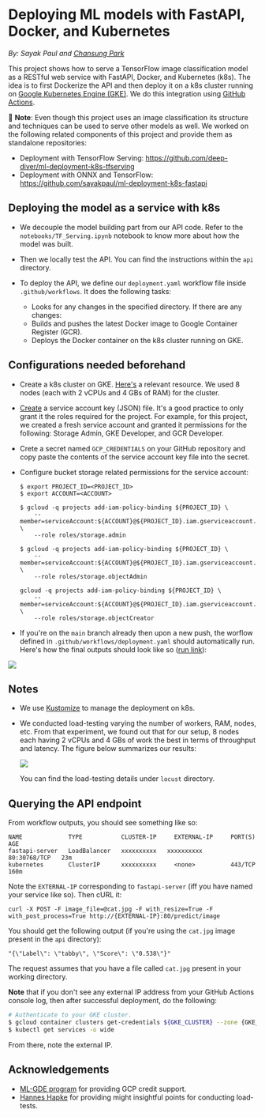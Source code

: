 # Deploying ML models with FastAPI, Docker, and Kubernetes

*By: Sayak Paul and [Chansung Park](https://github.com/deep-diver)*

This project shows how to serve a TensorFlow image classification model as a
RESTful web service with FastAPI, Docker, and Kubernetes (k8s). The idea is to first
Dockerize the API and then deploy it on a k8s cluster running on [Google Kubernetes
Engine (GKE)](https://cloud.google.com/kubernetes-engine). We do this integration
using [GitHub Actions](https://github.com/features/actions). 

👋 **Note**: Even though this project uses an image classification its structure and techniques can
be used to serve other models as well. We worked on the following related components of this project
and provide them as standalone repositories:

* Deployment with TensorFlow Serving: https://github.com/deep-diver/ml-deployment-k8s-tfserving
* Deployment with ONNX and TensorFlow: https://github.com/sayakpaul/ml-deployment-k8s-fastapi

## Deploying the model as a service with k8s

* We decouple the model building part from our API code. Refer to the `notebooks/TF_Serving.ipynb`
notebook to know more about how the model was built.
* Then we locally test the API. You can find the instructions within the `api`
directory.
* To deploy the API, we define our `deployment.yaml` workflow file inside `.github/workflows`.
It does the following tasks:

    * Looks for any changes in the specified directory. If there are any changes:
    * Builds and pushes the latest Docker image to Google Container Register (GCR).
    * Deploys the Docker container on the k8s cluster running on GKE. 

## Configurations needed beforehand

* Create a k8s cluster on GKE. [Here's](https://www.youtube.com/watch?v=hxpGC19PzwI) a
relevant resource. We used 8 nodes (each with 2 vCPUs and 4 GBs of RAM) for the cluster.
* [Create](https://cloud.google.com/iam/docs/creating-managing-service-account-keys) a
service account key (JSON) file. It's a good practice to only grant it the roles
required for the project. For example, for this project, we created a fresh service 
account and granted it permissions for the following: Storage Admin, GKE Developer, and
GCR Developer. 
* Crete a secret named `GCP_CREDENTIALS` on your GitHub repository and copy paste the
contents of the service account key file into the secret. 
* Configure bucket storage related permissions for the service account:

    ```shell
    $ export PROJECT_ID=<PROJECT_ID>
    $ export ACCOUNT=<ACCOUNT>
    
    $ gcloud -q projects add-iam-policy-binding ${PROJECT_ID} \
        --member=serviceAccount:${ACCOUNT}@${PROJECT_ID}.iam.gserviceaccount.com \
        --role roles/storage.admin
    
    $ gcloud -q projects add-iam-policy-binding ${PROJECT_ID} \
        --member=serviceAccount:${ACCOUNT}@${PROJECT_ID}.iam.gserviceaccount.com \
        --role roles/storage.objectAdmin
    
    gcloud -q projects add-iam-policy-binding ${PROJECT_ID} \
        --member=serviceAccount:${ACCOUNT}@${PROJECT_ID}.iam.gserviceaccount.com \
        --role roles/storage.objectCreator
    ```
* If you're on the `main` branch already then upon a new push, the worflow defined
in `.github/workflows/deployment.yaml` should automatically run. Here's how the
final outputs should look like so ([run link](https://github.com/sayakpaul/ml-deployment-k8s-fastapi/runs/5343002731)):

![](https://i.ibb.co/fDGFbpr/Screenshot-2022-03-01-at-12-25-42-PM.png)

## Notes

* We use [Kustomize](https://kustomize.io) to manage the deployment on k8s.
* We conducted load-testing varying the number of workers, RAM, nodes, etc. From that experiment,
  we found out that for our setup, 8 nodes each having 2 vCPUs and 4 GBs of work the best in terms of 
  throughput and latency. The figure below summarizes our results:
  
  ![](https://i.ibb.co/NjFp3m9/fastapi-load-test-results.png)
  
  You can find the load-testing details under `locust` directory.

## Querying the API endpoint

From workflow outputs, you should see something like so:

```shell
NAME             TYPE           CLUSTER-IP     EXTERNAL-IP     PORT(S)        AGE
fastapi-server   LoadBalancer   xxxxxxxxxx   xxxxxxxxxx        80:30768/TCP   23m
kubernetes       ClusterIP      xxxxxxxxxx     <none>          443/TCP        160m
```

Note the `EXTERNAL-IP` corresponding to `fastapi-server` (iff you have named
your service like so). Then cURL it:

```shell
curl -X POST -F image_file=@cat.jpg -F with_resize=True -F with_post_process=True http://{EXTERNAL-IP}:80/predict/image
```

You should get the following output (if you're using the `cat.jpg` image present
in the `api` directory):

```shell
"{\"Label\": \"tabby\", \"Score\": \"0.538\"}"
```

The request assumes that you have a file called `cat.jpg` present in your
working directory.

**Note** that if you don't see any external IP address from your GitHub Actions console log,
then after successful deployment, do the following:

```sh
# Authenticate to your GKE cluster.
$ gcloud container clusters get-credentials ${GKE_CLUSTER} --zone {GKE_ZONE} --project {GCP_PROJECT_ID}
$ kubectl get services -o wide
```

From there, note the external IP. 

## Acknowledgements

* [ML-GDE program](https://developers.google.com/programs/experts/) for providing GCP credit support.
* [Hannes Hapke](https://www.linkedin.com/in/hanneshapke) for providing might insightful points for conducting load-tests. 

